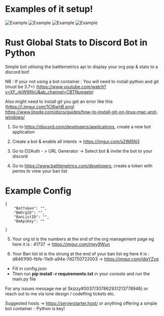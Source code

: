# Examples of it setup!
![Example](https://cdn.discordapp.com/attachments/860941782887039007/955834595574685707/Screenshot_2022-03-22_at_14.16.37.png)
![Example](https://cdn.discordapp.com/attachments/860941782887039007/955834595138502666/Screenshot_2022-03-22_at_14.21.28.png)
![Example](https://cdn.discordapp.com/attachments/860941782887039007/955834594622595072/Screenshot_2022-03-22_at_14.14.29.png)
![Example](https://cdn.discordapp.com/attachments/860941782887039007/955834594169585764/Screenshot_2022-03-22_at_14.14.07.png)


# Rust Global Stats to Discord Bot in Python
Simple bot utilising the battlemetrics api to display your org pop & stats to a discord bot!

NB : If your not using a bot container :
You will need to install python and git (must be 3.7+)
(https://www.youtube.com/watch?v=XF_rklW9XkU&ab_channel=CBTNuggets)

Also might need to install git you get an error like this (https://i.imgur.com/1Cl6whB.png)
https://www.linode.com/docs/guides/how-to-install-git-on-linux-mac-and-windows/



1. Go to https://discord.com/developers/applications, create a new bot application

2. Create a bot & enable all intents -> https://imgur.com/sZtM5N3

3. Go to O2Auth - > URL Generator -> Select bot & invite the bot to your discord

4. Go to https://www.battlemetrics.com/developers, create a token with perms to view your ban list

# Example Config
```
{
    "BotToken": "",
    "BmOrgID": "",
    "BanListID": "",
    "BmApiKey": ""

}
```

5. Your org id is the numbers at the end of the org management page eg here it is : 41737 -> https://imgur.com/mey9Wun

6. Your Ban list id is the strung at the end of your ban list eg here it is : d8461f90-fbfe-11e9-a94e-7d2750722003 -> https://imgur.com/idqYZvq

* Fill in config.json 
* Then run **pip install -r requirements.txt** in your console and run the main.py file

For any issues message me at Skizzy#0037(307862931213778946) or reach out to me via lone design / codefling tickets etc.

Suggested hosts -> https://serverstarter.host/ or anything offering a simple bot container - Python is key!


